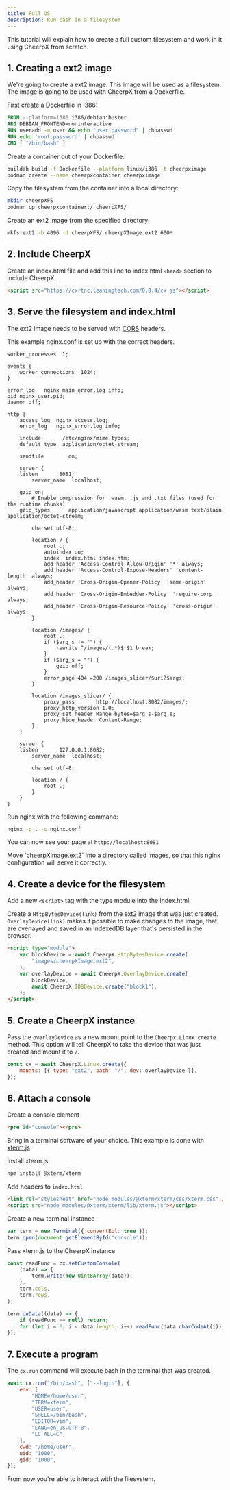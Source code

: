 ```yaml
---
title: Full OS
description: Run bash in a filesystem
---
```


This tutorial will explain how to create a full custom filesystem and work in it using CheerpX from scratch.

## 1. Creating a ext2 image

We're going to create a ext2 image. This image will be used as a filesystem. The image is going to be used with CheerpX from a Dockerfile.

First create a Dockerfile in i386:

```dockerfile
FROM --platform=i386 i386/debian:buster
ARG DEBIAN_FRONTEND=noninteractive
RUN useradd -m user && echo "user:password" | chpasswd
RUN echo 'root:password' | chpasswd
CMD [ "/bin/bash" ]
```

Create a container out of your Dockerfile:

```bash
buildah build -f Dockerfile --platform linux/i386 -t cheerpximage
podman create --name cheerpxcontainer cheerpximage
```

Copy the filesystem from the container into a local directory:

```bash
mkdir cheerpXFS
podman cp cheerpxcontainer:/ cheerpXFS/
```

Create an ext2 image from the specified directory:

```bash
mkfs.ext2 -b 4096 -d cheerpXFS/ cheerpXImage.ext2 600M
```

## 2. Include CheerpX

Create an index.html file and add this line to index.html `<head>` section to include CheerpX.

```html
<script src="https://cxrtnc.leaningtech.com/0.8.4/cx.js"></script>
```

## 3. Serve the filesystem and index.html

The ext2 image needs to be served with [CORS] headers.

This example nginx.conf is set up with the correct headers.

```nginx
worker_processes  1;

events {
    worker_connections  1024;
}

error_log   nginx_main_error.log info;
pid nginx_user.pid;
daemon off;

http {
    access_log  nginx_access.log;
    error_log   nginx_error.log info;

    include       /etc/nginx/mime.types;
    default_type  application/octet-stream;

    sendfile        on;

    server {
	listen       8081;
        server_name  localhost;

	gzip on;
        # Enable compression for .wasm, .js and .txt files (used for the runtime chunks)
	gzip_types      application/javascript application/wasm text/plain application/octet-stream;

        charset utf-8;

        location / {
            root .;
            autoindex on;
            index  index.html index.htm;
            add_header 'Access-Control-Allow-Origin' '*' always;
            add_header 'Access-Control-Expose-Headers' 'content-length' always;
            add_header 'Cross-Origin-Opener-Policy' 'same-origin' always;
            add_header 'Cross-Origin-Embedder-Policy' 'require-corp' always;
            add_header 'Cross-Origin-Resource-Policy' 'cross-origin' always;
        }

        location /images/ {
            root .;
            if ($arg_s != "") {
                rewrite ^/images/(.*)$ $1 break;
            }
            if ($arg_s = "") {
                gzip off;
            }
            error_page 404 =200 /images_slicer/$uri?$args;
        }

        location /images_slicer/ {
            proxy_pass       http://localhost:8082/images/;
            proxy_http_version 1.0;
            proxy_set_header Range bytes=$arg_s-$arg_e;
            proxy_hide_header Content-Range;
        }
    }

    server {
	listen       127.0.0.1:8082;
        server_name  localhost;

        charset utf-8;

        location / {
            root .;
        }
    }
}
```

Run nginx with the following command:

```bash
nginx -p . -c nginx.conf
```

You can now see your page at `http://localhost:8081`

Move ´cheerpXImage.ext2´ into a directory called images, so that this nginx configuration will serve it correctly.

## 4. Create a device for the filesystem

Add a new `<script>` tag with the type module into the index.html.

Create a `HttpBytesDevice(link)` from the ext2 image that was just created. `OverlayDevice(link)` makes it possible to make changes to the image, that are overlayed and saved in an IndexedDB layer that's persisted in the browser.

```html
<script type="module">
	var blockDevice = await CheerpX.HttpBytesDevice.create(
		"images/cheerpXImage.ext2",
	);
	var overlayDevice = await CheerpX.OverlayDevice.create(
		blockDevice,
		await CheerpX.IDBDevice.create("block1"),
	);
</script>
```

## 5. Create a CheerpX instance

Pass the `overlayDevice` as a new mount point to the `Cheerpx.Linux.create` method. This option will tell CheerpX to take the device that was just created and mount it to `/`.

```js
const cx = await CheerpX.Linux.create({
	mounts: [{ type: "ext2", path: "/", dev: overlayDevice }],
});
```

## 6. Attach a console

Create a console element

```html
<pre id="console"></pre>
```

Bring in a terminal software of your choice. This example is done with [xterm.js]

Install xterm.js:

```bash
npm install @xterm/xterm
```

Add headers to `index.html`

```html
<link rel="stylesheet" href="node_modules/@xterm/xterm/css/xterm.css" />
<script src="node_modules/@xterm/xterm/lib/xterm.js"></script>
```

Create a new terminal instance

```js
var term = new Terminal({ convertEol: true });
term.open(document.getElementById("console"));
```

Pass xterm.js to the CheerpX instance

```js
const readFunc = cx.setCustomConsole(
	(data) => {
		term.write(new Uint8Array(data));
	},
	term.cols,
	term.rows,
);

term.onData((data) => {
	if (readFunc == null) return;
	for (let i = 0; i < data.length; i++) readFunc(data.charCodeAt(i));
});
```

## 7. Execute a program

The `cx.run` command will execute bash in the terminal that was created.

```js
await cx.run("/bin/bash", ["--login"], {
	env: [
		"HOME=/home/user",
		"TERM=xterm",
		"USER=user",
		"SHELL=/bin/bash",
		"EDITOR=vim",
		"LANG=en_US.UTF-8",
		"LC_ALL=C",
	],
	cwd: "/home/user",
	uid: "1000",
	gid: "1000",
});
```

From now you're able to interact with the filesystem.

[CORS]: https://developer.mozilla.org/en-US/docs/Web/HTTP/CORS
[xterm.js]: https://xtermjs.org/
